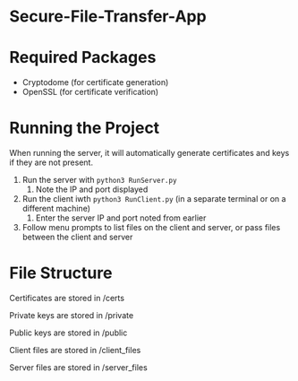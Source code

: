 # Secure-File-Transfer-App

# Required Packages

- Cryptodome (for certificate generation)
- OpenSSL (for certificate verification)

# Running the Project

When running the server, it will automatically generate certificates and keys if they are not present.

1. Run the server with `python3 RunServer.py`
    1. Note the IP and port displayed
2. Run the client iwth `python3 RunClient.py` (in a separate terminal or on a different machine)
    1. Enter the server IP and port noted from earlier
3. Follow menu prompts to list files on the client and server, or pass files between the client and server

# File Structure

Certificates are stored in /certs

Private keys are stored in /private

Public keys are stored in /public

Client files are stored in /client_files

Server files are stored in /server_files
